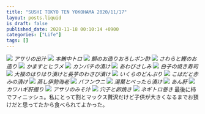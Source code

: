 ```yaml
---
title: "SUSHI TOKYO TEN YOKOHAMA 2020/11/17"
layout: posts.liquid
is_draft: false
published_date: 2020-11-18 00:10:14 +0900
categories: ["Life"]
tags: []
---
```


![](/public/images/2020/11/a4ef2ea6-b78a-46ec-9e64-69a59e95b954-bbb18d8a-32e5-43aa-b85f-fbaa7b84cc77-1024x684.jpg)
_アサリの出汁_
![](/public/images/2020/11/6ba703f3-86d9-4fcf-b65f-964fe3275fe6-7ff34c9c-6183-4b5f-acc2-f60087fbabf1-1024x684.jpg)
_本鮪中トロ_
![](/public/images/2020/11/7c2406da-7f4f-4d38-b133-071c85166ce9-9d498d19-b9fc-4966-ac47-ca590f030408-1024x684.jpg)
_鰤のお造りおろしポン酢_
![](/public/images/2020/11/89853809-dd36-4367-a6ad-9b48ba96eb12-7512d5ca-feb2-4317-b5d7-76ffb6043bb4-1024x684.jpg)
_さわらと鰹のお造り_
![](/public/images/2020/11/fd70c02d-6b95-4fb9-994e-0c1bd5500b5e-74759368-3b32-4e9d-b80f-24485095863b-1024x684.jpg)
_かますとヒラメ_
![](/public/images/2020/11/ff6f475e-d4a1-4a41-90eb-5445b2dc8e23-be3e155c-e10e-4570-91a5-ac5f34607e85-1024x684.jpg)
_カンパチの漬け_
![](/public/images/2020/11/a8b233ea-91ce-4c73-aea1-87523ad27fc2-75287034-c70c-4f9c-b365-d693ce5673e2-1024x684.jpg)
_あわびさしみ_
![](/public/images/2020/11/7dca1107-487b-4abe-9659-16c435b1a20f-cb9a7329-dc71-4e20-abc3-bfb8da9aeddc-1024x684.jpg)
_白子の焼き寿司_
![](/public/images/2020/11/199796f4-680c-4de8-bf82-cf55f3b74a5a-799734eb-88d1-4013-9d29-6707fca6131c-1024x684.jpg)
_大根のはりはり漬けと長芋のわさび漬け_
![](/public/images/2020/11/32cc1ee0-abe4-4546-a9c6-75fa69dfa2a8-b96ec04b-f519-454c-b3b5-a48592d2a513-1024x684.jpg)
_いくらのどんぶり_
![](/public/images/2020/11/59818d2c-3703-4bbf-8b95-c73a482c98a6-b099d732-29b9-4ee4-90df-f7ebb3541ea8-1024x684.jpg)
_こはだと赤みの漬け_
![](/public/images/2020/11/abb93d92-1bfd-4e9b-8a0d-700a94c2b977-58cbc42d-3d1b-4a4b-9e2d-7730a2b28912-1024x684.jpg)
_蒸し伊勢海老_
![](/public/images/2020/11/200fe9e2-14c2-490a-b99a-245ea02780c8-58793a33-7f9d-4398-a950-45ce99307da0-1024x684.jpg)
_バフンウニ_
![](/public/images/2020/11/48a1201e-e375-4d18-8799-24dc1c8767bd-6ac0afb4-bd1d-4a87-bf41-c648318dccbc-1024x684.jpg)
_湯葉とべったら漬け_
![](/public/images/2020/11/bbbf8bde-4e6a-4bf5-9265-f9b4d367a554-645eda79-28c8-43f0-a6ce-54c356c51e3f-1024x684.jpg)
_あん肝_
![](/public/images/2020/11/f039e69e-68a6-405b-908d-e10cc2a5a264-b1c2c6a2-0f72-46ef-bb87-a266f2a08eb4-1024x684.jpg)
_カワハギ肝握り_
![](/public/images/2020/11/19d87226-2ac3-4468-8ccd-c1cf5e2fa103-79fec9a4-0b63-4538-a176-ef21fe4c4782-1024x684.jpg)
_アサリのみそ汁_
![](/public/images/2020/11/06152700-592a-43c9-ab01-1131f9dee5f8-264b00b0-379e-4ac1-a04a-806bcf0ffb0b-1024x684.jpg)
_穴子と卵焼き_
![](/public/images/2020/11/b211b704-5120-4f78-96e9-afccb293c6bb-f0de8e3e-3ce6-4bec-9f61-8cbc46cef4d0-1024x684.jpg)
_ネギトロ巻き_
最後に柿でフィニッシュ。私にとって割とマックス贅沢だけど子供が大きくなるまでお預けだと思ってたから食べられてよかった。


